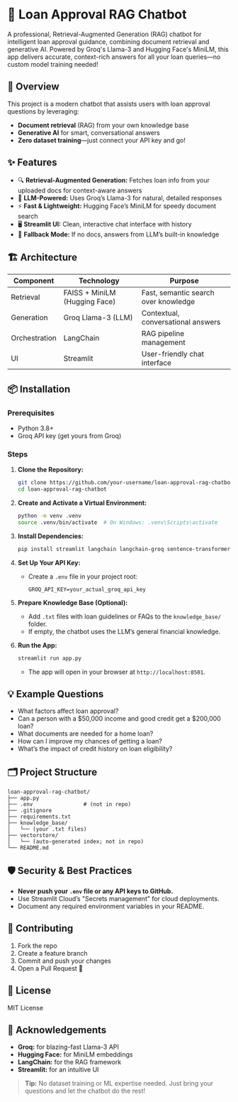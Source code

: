 # 💬 Loan Approval RAG Chatbot

A professional, Retrieval-Augmented Generation (RAG) chatbot for intelligent loan approval guidance, combining document retrieval and generative AI. Powered by Groq's Llama-3 and Hugging Face's MiniLM, this app delivers accurate, context-rich answers for all your loan queries—no custom model training needed!

## 🚀 Overview

This project is a modern chatbot that assists users with loan approval questions by leveraging:

- **Document retrieval** (RAG) from your own knowledge base
- **Generative AI** for smart, conversational answers
- **Zero dataset training**—just connect your API key and go!

## ✨ Features

- 🔍 **Retrieval-Augmented Generation:** Fetches loan info from your uploaded docs for context-aware answers
- 🤖 **LLM-Powered:** Uses Groq’s Llama-3 for natural, detailed responses
- ⚡ **Fast & Lightweight:** Hugging Face’s MiniLM for speedy document search
- 🖥️ **Streamlit UI:** Clean, interactive chat interface with history
- 🧠 **Fallback Mode:** If no docs, answers from LLM’s built-in knowledge

## 🏗️ Architecture

| Component        | Technology                        | Purpose                              |
|------------------|-----------------------------------|--------------------------------------|
| Retrieval        | FAISS + MiniLM (Hugging Face)     | Fast, semantic search over knowledge |
| Generation       | Groq Llama-3 (LLM)                | Contextual, conversational answers   |
| Orchestration    | LangChain                         | RAG pipeline management              |
| UI               | Streamlit                         | User-friendly chat interface         |

## 📦 Installation

### Prerequisites

- Python 3.8+
- Groq API key (get yours from Groq)

### Steps

1. **Clone the Repository:**
   ```bash
   git clone https://github.com/your-username/loan-approval-rag-chatbot.git
   cd loan-approval-rag-chatbot
   ```

2. **Create and Activate a Virtual Environment:**
   ```bash
   python -m venv .venv
   source .venv/bin/activate  # On Windows: .venv\Scripts\activate
   ```

3. **Install Dependencies:**
   ```bash
   pip install streamlit langchain langchain-groq sentence-transformers faiss-cpu python-dotenv
   ```

4. **Set Up Your API Key:**
   - Create a `.env` file in your project root:
     ```
     GROQ_API_KEY=your_actual_groq_api_key
     ```

5. **Prepare Knowledge Base (Optional):**
   - Add `.txt` files with loan guidelines or FAQs to the `knowledge_base/` folder.
   - If empty, the chatbot uses the LLM’s general financial knowledge.

6. **Run the App:**
   ```bash
   streamlit run app.py
   ```
   - The app will open in your browser at `http://localhost:8501`.

## 💡 Example Questions

- What factors affect loan approval?
- Can a person with a $50,000 income and good credit get a $200,000 loan?
- What documents are needed for a home loan?
- How can I improve my chances of getting a loan?
- What’s the impact of credit history on loan eligibility?

## 🗂️ Project Structure

```
loan-approval-rag-chatbot/
├── app.py
├── .env                # (not in repo)
├── .gitignore
├── requirements.txt
├── knowledge_base/
│   └── (your .txt files)
├── vectorstore/
│   └── (auto-generated index; not in repo)
└── README.md
```

## 🛡️ Security & Best Practices

- **Never push your `.env` file or any API keys to GitHub.**
- Use Streamlit Cloud’s "Secrets management" for cloud deployments.
- Document any required environment variables in your README.

## 🤝 Contributing

1. Fork the repo
2. Create a feature branch
3. Commit and push your changes
4. Open a Pull Request 🚀

## 📄 License

MIT License

## 🙏 Acknowledgements

- **Groq:** for blazing-fast Llama-3 API
- **Hugging Face:** for MiniLM embeddings
- **LangChain:** for the RAG framework
- **Streamlit:** for an intuitive UI

> **Tip:** No dataset training or ML expertise needed. Just bring your questions and let the chatbot do the rest!
